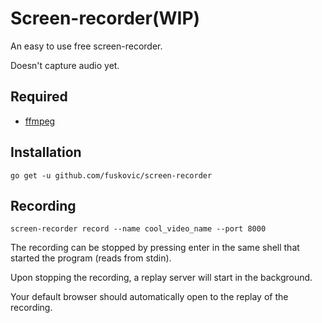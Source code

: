 # Screen-recorder(WIP)

An easy to use free screen-recorder.

Doesn't capture audio yet.

## Required

- [ffmpeg](https://ffmpeg.org/download.html)

## Installation

    go get -u github.com/fuskovic/screen-recorder

## Recording

    screen-recorder record --name cool_video_name --port 8000

The recording can be stopped by pressing enter in the same shell that started the program (reads from stdin).

Upon stopping the recording, a replay server will start in the background.

Your default browser should automatically open to the replay of the recording.